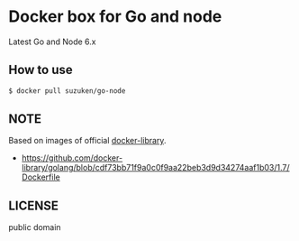 # Docker box for Go and node

Latest Go and Node 6.x

## How to use

```sh
$ docker pull suzuken/go-node
```

## NOTE

Based on images of official [docker-library](https://github.com/docker-library).

* https://github.com/docker-library/golang/blob/cdf73bb71f9a0c0f9aa22beb3d9d34274aaf1b03/1.7/Dockerfile

## LICENSE

public domain
